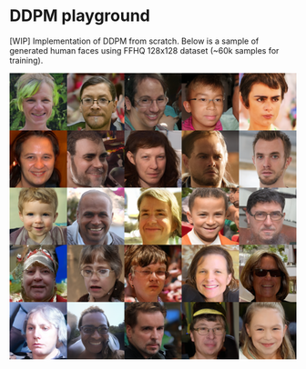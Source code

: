 # DDPM playground
[WIP] Implementation of DDPM from scratch.
Below is a sample of generated human faces using FFHQ 128x128 dataset (~60k samples for training).
<p align="center">
  <img src="https://github.com/lchdl/ddpm_playground/blob/main/generated.png" width="600" />
</p>
